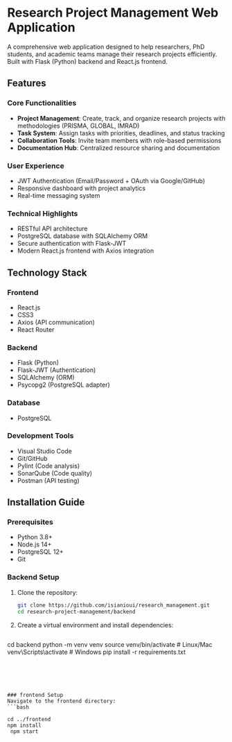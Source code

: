 # Research Project Management Web Application


A comprehensive web application designed to help researchers, PhD students, and academic teams manage their research projects efficiently. Built with Flask (Python) backend and React.js frontend.

## Features

### Core Functionalities
- **Project Management**: Create, track, and organize research projects with methodologies (PRISMA, GLOBAL, IMRAD)
- **Task System**: Assign tasks with priorities, deadlines, and status tracking
- **Collaboration Tools**: Invite team members with role-based permissions
- **Documentation Hub**: Centralized resource sharing and documentation

### User Experience
- JWT Authentication (Email/Password + OAuth via Google/GitHub)
- Responsive dashboard with project analytics
- Real-time messaging system

### Technical Highlights
- RESTful API architecture
- PostgreSQL database with SQLAlchemy ORM
- Secure authentication with Flask-JWT
- Modern React.js frontend with Axios integration

## Technology Stack

### Frontend
- React.js
- CSS3
- Axios (API communication)
- React Router

### Backend
- Flask (Python)
- Flask-JWT (Authentication)
- SQLAlchemy (ORM)
- Psycopg2 (PostgreSQL adapter)

### Database
- PostgreSQL

### Development Tools
- Visual Studio Code
- Git/GitHub
- Pylint (Code analysis)
- SonarQube (Code quality)
- Postman (API testing)

## Installation Guide

### Prerequisites
- Python 3.8+
- Node.js 14+
- PostgreSQL 12+
- Git

### Backend Setup
1. Clone the repository:
   ```bash
   git clone https://github.com/isianioui/research_management.git
   cd research-project-management/backend

   ```
2. Create a virtual environment and install dependencies:
   ```bash

   
cd backend
python -m venv venv
source venv/bin/activate  # Linux/Mac
venv\Scripts\activate     # Windows
pip install -r requirements.txt
   ```
   




### frontend Setup
Navigate to the frontend directory:
   ```bash

   cd ../frontend
   npm install
    npm start

